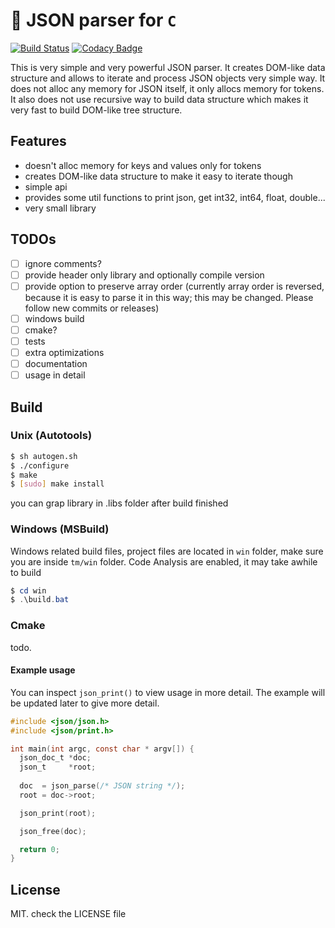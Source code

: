 # 🔋 JSON parser for `C`
[![Build Status](https://travis-ci.org/recp/json.svg?branch=master)](https://travis-ci.org/recp/json)
[![Codacy Badge](https://api.codacy.com/project/badge/Grade/5c5ff7a0b2834889b7a83f7856112133)](https://www.codacy.com/app/recp/json?utm_source=github.com&amp;utm_medium=referral&amp;utm_content=recp/json&amp;utm_campaign=Badge_Grade)

This is very simple and very powerful JSON parser. It creates DOM-like data structure and allows to iterate and process JSON objects very simple way.
It does not alloc any memory for JSON itself, it only allocs memory for tokens. It also does not use recursive way to build data structure which makes it very fast to build DOM-like tree structure.


## Features
-  doesn't alloc memory for keys and values only for tokens
-  creates DOM-like data structure to make it easy to iterate though
-  simple api
-  provides some util functions to print json, get int32, int64, float, double...
-  very small library

## TODOs
- [ ]  ignore comments?
- [ ]  provide header only library and optionally compile version
- [ ]  provide option to preserve array order (currently array order is reversed, because it is easy to parse it in this way; this may be changed. Please follow new commits or releases)
- [ ]  windows build
- [ ]  cmake?
- [ ]  tests
- [ ]  extra optimizations
- [ ]  documentation
- [ ]  usage in detail

## Build

### Unix (Autotools)

```bash
$ sh autogen.sh
$ ./configure
$ make
$ [sudo] make install
```

you can grap library in .libs folder after build finished

### Windows (MSBuild)
Windows related build files, project files are located in `win` folder,
make sure you are inside `tm/win` folder.
Code Analysis are enabled, it may take awhile to build

```Powershell
$ cd win
$ .\build.bat
```

### Cmake
todo.

#### Example usage

You can inspect `json_print()` to view usage in more detail. The example will be updated later to give more detail.

```C
#include <json/json.h>
#include <json/print.h>

int main(int argc, const char * argv[]) {
  json_doc_t *doc;
  json_t     *root;
  
  doc  = json_parse(/* JSON string */);
  root = doc->root;

  json_print(root);

  json_free(doc);

  return 0;
}

```

## License
MIT. check the LICENSE file
